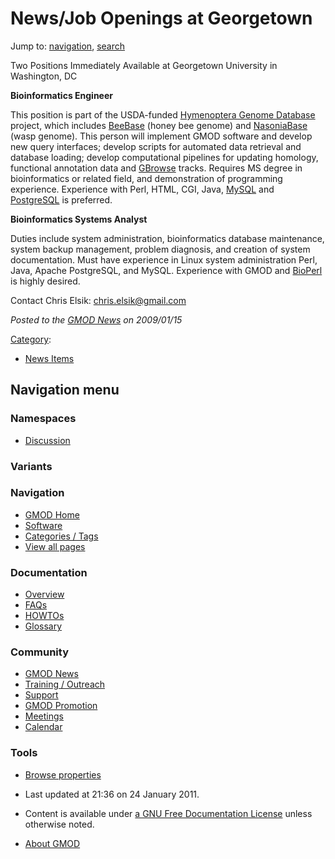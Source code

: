 



<span id="top"></span>




# <span dir="auto">News/Job Openings at Georgetown</span>






Jump to: [navigation](#mw-navigation), [search](#p-search)


Two Positions Immediately Available at Georgetown University in
Washington, DC

**Bioinformatics Engineer**

This position is part of the USDA-funded
<a href="http://genomes.arc.georgetown.edu/hymenoptera/"
class="external text" rel="nofollow">Hymenoptera Genome Database</a>
project, which includes
<a href="http://www.beebase.org/" class="external text"
rel="nofollow">BeeBase</a> (honey bee genome) and
<a href="http://genomes.arc.georgetown.edu/nasonia/"
class="external text" rel="nofollow">NasoniaBase</a> (wasp genome). This
person will implement GMOD software and develop new query interfaces;
develop scripts for automated data retrieval and database loading;
develop computational pipelines for updating homology, functional
annotation data and [GBrowse](../GBrowse.1 "GBrowse") tracks. Requires
MS degree in bioinformatics or related field, and demonstration of
programming experience. Experience with Perl, HTML, CGI, Java,
[MySQL](../MySQL "MySQL") and [PostgreSQL](../PostgreSQL "PostgreSQL")
is preferred.

**Bioinformatics Systems Analyst**

Duties include system administration, bioinformatics database
maintenance, system backup management, problem diagnosis, and creation
of system documentation. Must have experience in Linux system
administration Perl, Java, Apache PostgreSQL, and MySQL. Experience with
GMOD and [BioPerl](../BioPerl "BioPerl") is highly desired.

Contact Chris Elsik:
<a href="mailto:chris.elsik@gmail.com" class="external text"
rel="nofollow">chris.elsik@gmail.com</a>

  



*Posted to the [GMOD News](../GMOD_News "GMOD News") on 2009/01/15*






[Category](../Special%3ACategories "Special%3ACategories"):

- [News Items](../Category%3ANews_Items "Category%3ANews Items")






## Navigation menu



### Namespaces


- <span id="ca-talk"><a
  href="http://gmod.org/mediawiki/index.php?title=Talk:News/Job_Openings_at_Georgetown&amp;action=edit&amp;redlink=1"
  accesskey="t"
  title="Discussion about the content page [t]">Discussion</a></span>


### 

### Variants[](#)








<a href="../Main_Page"
style="background-image: url(../../images/GMOD-cogs.png);"
title="Visit the main page"></a>


### Navigation



- <span id="n-GMOD-Home">[GMOD Home](../Main_Page)</span>
- <span id="n-Software">[Software](../GMOD_Components)</span>
- <span id="n-Categories-.2F-Tags">[Categories /
  Tags](../Categories)</span>
- <span id="n-View-all-pages">[View all
  pages](../Special:AllPages)</span>




### Documentation



- <span id="n-Overview">[Overview](../Overview)</span>
- <span id="n-FAQs">[FAQs](../Category%3AFAQ)</span>
- <span id="n-HOWTOs">[HOWTOs](../Category%3AHOWTO)</span>
- <span id="n-Glossary">[Glossary](../Glossary)</span>




### Community



- <span id="n-GMOD-News">[GMOD News](../GMOD_News)</span>
- <span id="n-Training-.2F-Outreach">[Training /
  Outreach](../Training_and_Outreach)</span>
- <span id="n-Support">[Support](../Support)</span>
- <span id="n-GMOD-Promotion">[GMOD Promotion](../GMOD_Promotion)</span>
- <span id="n-Meetings">[Meetings](../Meetings)</span>
- <span id="n-Calendar">[Calendar](../Calendar)</span>




### Tools

- <span id="t-smwbrowselink"><a href="../Special%3ABrowse/News-2FJob_Openings_at_Georgetown"
  rel="smw-browse">Browse properties</a></span>



- <span id="footer-info-lastmod">Last updated at 21:36 on 24 January
  2011.</span>
<!-- - <span id="footer-info-viewcount">5,076 page views.</span> -->
- <span id="footer-info-copyright">Content is available under
  <a href="http://www.gnu.org/licenses/fdl-1.3.html" class="external"
  rel="nofollow">a GNU Free Documentation License</a> unless otherwise
  noted.</span>

<!-- -->

- <span id="footer-places-about">[About
  GMOD](../GMOD%3AAbout "GMOD%3AAbout")</span>

<!-- -->




